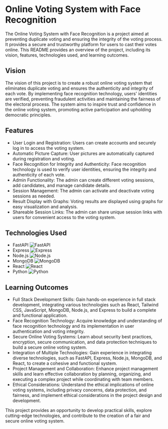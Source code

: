 # Online Voting System with Face Recognition

The Online Voting System with Face Recognition is a project aimed at preventing duplicate voting and ensuring the integrity of the voting process. It provides a secure and trustworthy platform for users to cast their votes online. This README provides an overview of the project, including its vision, features, technologies used, and learning outcomes.

## Vision

The vision of this project is to create a robust online voting system that eliminates duplicate voting and ensures the authenticity and integrity of each vote. By implementing face recognition technology, users' identities are verified, preventing fraudulent activities and maintaining the fairness of the electoral process. The system aims to inspire trust and confidence in the online voting system, promoting active participation and upholding democratic principles.

## Features

- User Login and Registration: Users can create accounts and securely log in to access the voting system.
- Automatic Picture Capture: User pictures are automatically captured during registration and voting.
- Face Recognition for Integrity and Authenticity: Face recognition technology is used to verify user identities, ensuring the integrity and authenticity of each vote.
- Admin Functionality: The admin can create different voting sessions, add candidates, and manage candidate details.
- Session Management: The admin can activate and deactivate voting sessions as needed.
- Result Display with Graphs: Voting results are displayed using graphs for easy visualization and analysis.
- Shareable Session Links: The admin can share unique session links with users for convenient access to the voting system.

## Technologies Used

- FastAPI ![FastAPI](https://img.shields.io/badge/-FastAPI-blue)
- Express ![Express](https://img.shields.io/badge/-Express-orange)
- Node.js ![Node.js](https://img.shields.io/badge/-Node.js-green)
- MongoDB ![MongoDB](https://img.shields.io/badge/-MongoDB-green)
- React ![React](https://img.shields.io/badge/-React-blue)
- Python ![Python](https://img.shields.io/badge/-Python-blue)

## Learning Outcomes

- Full Stack Development Skills: Gain hands-on experience in full stack development, integrating various technologies such as React, Tailwind CSS, JavaScript, MongoDB, Node.js, and Express to build a complete and functional application.
- Face Recognition Technology: Acquire knowledge and understanding of face recognition technology and its implementation in user authentication and voting integrity.
- Secure Online Voting Systems: Learn about security best practices, encryption, secure communication, and data protection techniques to build a secure online voting system.
- Integration of Multiple Technologies: Gain experience in integrating diverse technologies, such as FastAPI, Express, Node.js, MongoDB, and React, to create a cohesive and functional system.
- Project Management and Collaboration: Enhance project management skills and learn effective collaboration by planning, organizing, and executing a complex project while coordinating with team members.
- Ethical Considerations: Understand the ethical implications of online voting systems, including privacy concerns, data protection, and fairness, and implement ethical considerations in the project design and development.

This project provides an opportunity to develop practical skills, explore cutting-edge technologies, and contribute to the creation of a fair and secure online voting system.

